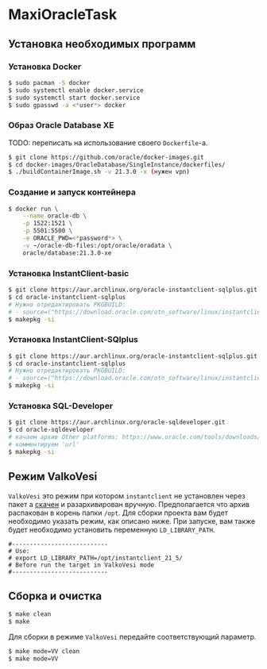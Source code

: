 # MaxiOracleTask

## Установка необходимых программ

### Установка Docker

```sh
$ sudo pacman -S docker
$ sudo systemctl enable docker.service
$ sudo systemctl start docker.service
$ sudo gpasswd -a <*user*> docker
```

### Образ Oracle Database XE

TODO: переписать на использование своего `Dockerfile`-а.

```sh
$ git clone https://github.com/oracle/docker-images.git
$ cd docker-images/OracleDatabase/SingleInstance/dockerfiles/
$ ./buildContainerImage.sh -v 21.3.0 -x (нужен vpn)
```

### Создание и запуск контейнера

```sh
$ docker run \
    --name oracle-db \
    -p 1522:1521 \
    -p 5501:5500 \
    -e ORACLE_PWD=<*password*> \
    -v ~/oracle-db-files:/opt/oracle/oradata \
    oracle/database:21.3.0-xe
```

### Установка InstantClient-basic

```sh
$ git clone https://aur.archlinux.org/oracle-instantclient-sqlplus.git
$ cd oracle-instantclient-sqlplus
# Нужно отредактировать PKGBUILD:
# - source=("https://download.oracle.com/otn_software/linux/instantclient/217000/instantclient-basic-linux.x64-21.7.0.0.0dbru.zip")
$ makepkg -si
```

### Установка InstantClient-SQlplus

```sh
$ git clone https://aur.archlinux.org/oracle-instantclient-sqlplus.git
$ cd oracle-instantclient-sqlplus
# Нужно отредактировать PKGBUILD:
# - source=("https://download.oracle.com/otn_software/linux/instantclient/217000/instantclient-sqlplus-linux.x64-21.7.0.0.0dbru.zip")
$ makepkg -si
```

### Установка SQL-Developer

```sh
$ git clone https://aur.archlinux.org/oracle-sqldeveloper.git
$ cd oracle-sqldeveloper
# качаем архив Other platforms: https://www.oracle.com/tools/downloads/sqldev-downloads-22.2.html и сохраняем в склонированном репозитории (нужен vpn)
# комментируем 'url'
$ makepkg -si
```

## Режим ValkoVesi

`ValkoVesi` это режим при котором `instantclient` не установлен через пакет
а [скачен][1] и разархивирован вручную. Предполагается что архив распакован в корень папки
`/opt`. Для сборки проекта вам будет необходимо указать режим, как описано ниже.
При запуске, вам также будет необходимо установить переменную `LD_LIBRARY_PATH`.

```
#---------------------------
# Use:
# export LD_LIBRARY_PATH=/opt/instantclient_21_5/
# Before run the target in ValkoVesi mode
#---------------------------
```

## Сборка и очистка

```sh
$ make clean
$ make
```

Для сборки в режиме `ValkoVesi` передайте соответствующий параметр.

```sh
$ make mode=VV clean
$ make mode=VV
```

[1]: https://www.oracle.com/database/technologies/instant-client/linux-x86-64-downloads.html
